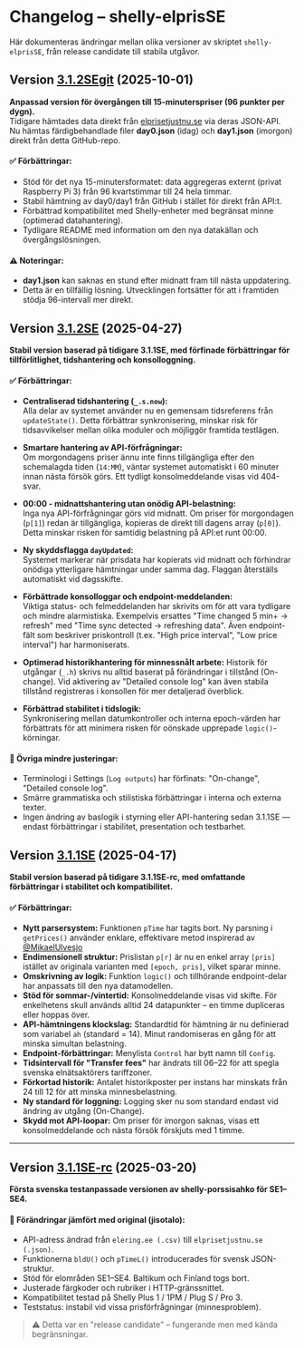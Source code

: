 # Changelog – shelly-elprisSE

Här dokumenteras ändringar mellan olika versioner av skriptet `shelly-elprisSE`, från release candidate till stabila utgåvor.

## Version [3.1.2SEgit](https://github.com/Soviet9773Red/shelly-elprisSE/blob/main/shelly-elpris3.1.2SEgit.js) (2025-10-01)

**Anpassad version för övergången till 15-minuterspriser (96 punkter per dygn).**  
Tidigare hämtades data direkt från [elprisetjustnu.se](https://www.elprisetjustnu.se/) via deras JSON-API.  
Nu hämtas färdigbehandlade filer **day0.json** (idag) och **day1.json** (imorgon) direkt från detta GitHub-repo.

#### ✅ Förbättringar:

- Stöd för det nya 15-minutersformatet: data aggregeras externt (privat Raspberry Pi 3) från 96 kvartstimmar till 24 hela timmar.
- Stabil hämtning av day0/day1 från GitHub i stället för direkt från API:t.
- Förbättrad kompatibilitet med Shelly-enheter med begränsat minne (optimerad datahantering).
- Tydligare README med information om den nya datakällan och övergångslösningen.

#### ⚠️ Noteringar:

- **day1.json** kan saknas en stund efter midnatt fram till nästa uppdatering.
- Detta är en tillfällig lösning. Utvecklingen fortsätter för att i framtiden stödja 96-intervall mer direkt.


## Version [3.1.2SE](https://github.com/Soviet9773Red/shelly-elprisSE/blob/main/arch/shelly-elpris3.1.2SE.js) (2025-04-27)

**Stabil version baserad på tidigare 3.1.1SE, med förfinade förbättringar för tillförlitlighet, tidshantering och konsolloggning.**

#### ✅ Förbättringar:

- **Centraliserad tidshantering (`_.s.now`):**  
  Alla delar av systemet använder nu en gemensam tidsreferens från `updateState()`. Detta förbättrar synkronisering, minskar risk för tidsavvikelser mellan olika moduler och möjliggör framtida testlägen.

- **Smartare hantering av API-förfrågningar:**  
  Om morgondagens priser ännu inte finns tillgängliga efter den schemalagda tiden (`14:MM`), väntar systemet automatiskt i 60 minuter innan nästa försök görs. Ett tydligt konsolmeddelande visas vid 404-svar.

- **00:00 - midnattshantering utan onödig API-belastning:**  
  Inga nya API-förfrågningar görs vid midnatt. Om priser för morgondagen (`p[1]`) redan är tillgängliga, kopieras de direkt till dagens array (`p[0]`). Detta minskar risken för samtidig belastning på API:et runt 00:00.

- **Ny skyddsflagga `dayUpdated`:**  
  Systemet markerar när prisdata har kopierats vid midnatt och förhindrar onödiga ytterligare hämtningar under samma dag. Flaggan återställs automatiskt vid dagsskifte.

- **Förbättrade konsolloggar och endpoint-meddelanden:**  
  Viktiga status- och felmeddelanden har skrivits om för att vara tydligare och mindre alarmistiska. Exempelvis ersattes "Time changed 5 min+ -> refresh" med "Time sync detected -> refreshing data". Även endpoint-fält som beskriver priskontroll (t.ex. "High price interval", "Low price interval") har harmoniserats.

- **Optimerad historikhantering för minnessnålt arbete:** 
  Historik för utgångar (`_.h`) skrivs nu alltid baserat på förändringar i tillstånd (On-change). Vid aktivering av "Detailed console log" kan även stabila tillstånd registreras i konsollen för mer detaljerad överblick.


- **Förbättrad stabilitet i tidslogik:**  
  Synkronisering mellan datumkontroller och interna epoch-värden har förbättrats för att minimera risken för oönskade upprepade `logic()`-körningar.

#### 🔧 Övriga mindre justeringar:

- Terminologi i Settings (`Log outputs`) har förfinats: "On-change", "Detailed console log".
- Smärre grammatiska och stilistiska förbättringar i interna och externa texter.
- Ingen ändring av baslogik i styrning eller API-hantering sedan 3.1.1SE — endast förbättringar i stabilitet, presentation och testbarhet.


## Version [3.1.1SE](https://github.com/Soviet9773Red/shelly-elprisSE/blob/main/arch/shelly-elpris3.1.1SE.js) (2025-04-17)

**Stabil version baserad på tidigare 3.1.1SE-rc, med omfattande förbättringar i stabilitet och kompatibilitet.**

#### ✅ Förbättringar:

- **Nytt parsersystem:** Funktionen `pTime` har tagits bort. Ny parsning i `getPrices()` använder enklare, effektivare metod inspirerad av [@MikaelUlvesjo](https://github.com/MikaelUlvesjo)
- **Endimensionell struktur:** Prislistan `p[r]` är nu en enkel array  `[pris]` istället av originala varianten med `[epoch, pris]`, vilket sparar minne.
- **Omskrivning av logik:** Funktion `logic()` och tillhörande endpoint-delar har anpassats till den nya datamodellen.
- **Stöd för sommar-/vintertid:** Konsolmeddelande visas vid skifte. För enkelhetens skull används alltid 24 datapunkter – en timme dupliceras eller hoppas över.
- **API-hämtningens klockslag:** Standardtid för hämtning är nu definierad som variabel `ah` (standard = 14). Minut randomiseras en gång för att minska simultan belastning.
- **Endpoint-förbättringar:** Menylista `Control` har bytt namn till `Config`.
- **Tidsintervall för "Transfer fees"** har ändrats till 06–22 för att spegla svenska elnätsaktörers tariffzoner.
- **Förkortad historik:** Antalet historikposter per instans har minskats från 24 till 12 för att minska minnesbelastning.
- **Ny standard för loggning:** Logging sker nu som standard endast vid ändring av utgång (On-Change).
- **Skydd mot API-loopar:** Om priser för imorgon saknas, visas ett konsolmeddelande och nästa försök förskjuts med 1 timme.

---

## Version [3.1.1SE-rc](https://github.com/Soviet9773Red/shelly-elprisSE/blob/main/arch/shelly-elprisSE_3.1.1se-rc.js) (2025-03-20)

**Första svenska testanpassade versionen av shelly-porssisahko för SE1–SE4.**

#### 🚧 Förändringar jämfört med original (jisotalo):
- API-adress ändrad från `elering.ee (.csv)` till `elprisetjustnu.se (.json)`.
- Funktionerna `bldU()` och `pTimeL()` introducerades för svensk JSON-struktur.
- Stöd för elområden SE1–SE4. Baltikum och Finland togs bort.
- Justerade färgkoder och rubriker i HTTP-gränssnittet.
- Kompatibilitet testad på Shelly Plus 1 / 1PM / Plug S / Pro 3.
- Teststatus: instabil vid vissa prisförfrågningar (minnesproblem).

> ⚠️ Detta var en "release candidate" – fungerande men med kända begränsningar.
